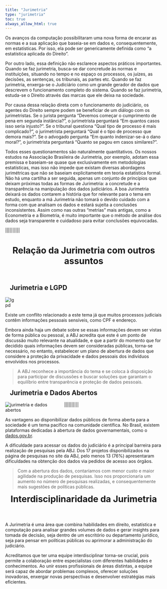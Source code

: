 ```yaml
---
title: "Jurimetria"
type: "jurimetria"
toc: true
always_allow_html: true
---
```


Os avanços da computação possibilitaram uma nova forma de encarar as normas e a sua aplicação que baseia-se em dados e, consequentemente, em estatísticas. Por isso, ela pode ser genericamente definida como “a estatística aplicada do Direito”.

Por outro lado, essa definição não esclarece aspectos práticos importantes. Quando se faz jurimetria, busca-se dar concretude às normas e instituições, situando no tempo e no espaço os processos, os juízes, as decisões, as sentenças, os tribunais, as partes etc. Quando se faz jurimetria, enxerga-se o Judiciário como um grande gerador de dados que descrevem o funcionamento completo do sistema. Quando se faz jurimetria, estuda-se o Direito através das marcas que ele deixa na sociedade.

Por causa dessa relação direta com o funcionamento do judiciário, os agentes do Direito sempre podem se beneficiar de um diálogo com os jurimetristas. Se o jurista pergunta “Devemos começar o cumprimento de pena em segunda instância?”, o jurimetrista perguntará “Em quantos casos isso seria injusto?”. Se o tribunal questiona “Qual tipo de processo é mais complicado?”, o jurimetrista perguntará “Qual é o tipo de processo que demora mais?”. Se o advogado pergunta “Em quanto indenizar-se-á o dano moral?”, o jurimetrista perguntará “Quanto se pagou em casos similares?”.

Todos esses questionamentos são naturalmente quantitativos. Os nossos estudos na Associação Brasileira de Jurimetria, por exemplo, adotam essa premissa e baseiam-se quase que exclusivamente em metodologias estatísticas, mas isso não impede que existam diversas abordagens jurimétricas que não se baseiam explicitamente em teoria estatística formal. Não há uma cartilha a ser seguida, apenas um conjunto de princípios que deixam próximas todas as formas de Jurimetria: a concretude e a transparência na manipulação dos dados judiciários. A boa Jurimetria deixará os dados contarem a história que for relevante para o tema em estudo, enquanto a má Jurimetria não tomará o devido cuidado com a forma com que analisam os dados e estará sujeita a conclusões inconsistentes. Assim como nas outras “metrias” mais antigas, como a Econometria e a Biometria, é muito importante que o método de análise dos dados seja transparente e cuidadoso para evitar conclusões equivocadas.

||||||||||

<div class="container" id="article-container">
  <header class="section-header">
    <h1>Relação da Jurimetria com outros assuntos</h1>
  </header>

<!-- Jurimetria e LGPD -->

  <div class="row">
    <div class="col-md-1"></div>
    <div class="col-md-11"><div class="col-md-12">
      <div style="align-items: center;justify-content: center;">
        <h2 style="padding-left:15px">Jurimetria e LGPD</h2>
        <div class="col-md-4 wow fadeInUp" style="float:left">
          <div class="img">
            <img src="/img/jurimetria/lgpd.png" alt="lgpd" class="img-fluid" style="max-width:80%">
          </div>
        </div>
        <div class="col-md-6 wow fadeInUp" style="float:left">
          <p>Existe um conflito relacionado a este tema já que muitos processos judiciais contêm informações pessoais sensíveis, como CPF e endereço.</p>
          <p>Embora ainda haja um debate sobre se essas informações devem ser vistas de forma pública ou pessoal, a ABJ acredita que este é um ponto de discussão muito relevante na atualidade, e que a partir do momento que for decidido quais informações devem ser consideradas públicas, torna-se necessário, no entanto, estabelecer um plano de abertura de dados que considere a proteção da privacidade e dados pessoais dos indivíduos envolvidos nos processos.</p>
          <blockquote>A ABJ reconhece a importância do tema e se coloca à disposição para participar de discussões e buscar soluções que garantam o equilíbrio entre transparência e proteção de dados pessoais.</blockquote>
        </div>
      </div>
    </div></div>
  </div>

<!-- Jurimetria e Dados Abertos -->
<span class="separador"></span>
  <div class="row">
    <div class="col-md-1"></div>
    <div class="col-md-11"><div class="col-md-12">
      <div style="align-items: center;justify-content: center;">
        <h2 style="padding-left:15px">Jurimetria e Dados Abertos</h2>
        <div class="col-md-4 wow fadeInUp" style="float:left">
          <div class="img">
            <img src="/img/jurimetria/open.png" alt="jurimetria e dados abertos" class="img-fluid" style="max-width:80%">
          </div>
        </div>
        <div class="col-md-6 wow fadeInUp" style="float:left">
          <p>As vantagens ao disponibilizar dados públicos de forma aberta para a sociedade é um tema pacífico na comunidade científica. No Brasil, existem plataformas dedicadas à abertura de dados governamentais, como o <a href="https://dados.gov.br" target="_blank">dados.gov.br</a>.</p>
          <p>A dificuldade para acessar os dados do judiciário é a principal barreira para realização de pesquisas pela ABJ. Dos 17 projetos disponibilizados na página de pesquisas no site da ABJ, pelo menos 13 (76%) apresentaram dificuldades na obtenção dos dados via pedidos de acesso aos órgãos.</p>
          <blockquote>Com a abertura dos dados, contaríamos com menor custo e maior agilidade na produção de pesquisas. Isso nos proporcionaria um aumento no número de pesquisas realizadas, e consequentemente mais sugestões de políticas públicas.</blockquote>
        </div>
      </div>
    </div></div>
  </div>

||||||||||

<div class="container" id="article-container">
  <header class="section-header">
    <h1>Interdisciplinaridade da Jurimetria</h1>
  </header>
  <p>A Jurimetria é uma área que combina habilidades em direito, estatística e computação para analisar grandes volumes de dados e gerar insights para tomada de decisão, seja dentro de um escritório ou departamento jurídico, seja para pensar em políticas públicas ou aprimorar a administração do judiciário.</p>
  <p>Acreditamos que ter uma equipe interdisciplinar torna-se crucial, pois permite a colaboração entre especialistas com diferentes habilidades e conhecimentos. Ao unir esses profissionais de áreas distintas, a equipe será capaz de abordar problemas complexos, oferecer soluções inovadoras, enxergar novas perspectivas e desenvolver estratégias mais eficientes.</p>
</div>

    


